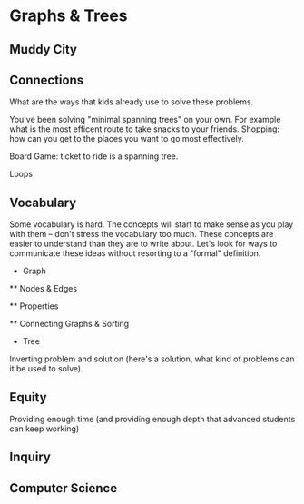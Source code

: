 # Graphs & Trees

## Muddy City

## Connections

What are the ways that kids already use to solve these problems.

You've been solving "minimal spanning trees" on your own. For example what is the
most efficent route to take snacks to your friends. Shopping: how can you get to
the places you want to go most effectively.

Board Game: ticket to ride is a spanning tree.

Loops

## Vocabulary

Some vocabulary is hard. The concepts will start to make sense as you play with
them – don't stress the vocabulary too much. These concepts are easier to
understand than they are to write about. Let's look for ways to communicate these
ideas without resorting to a "formal" definition.

* Graph

** Nodes & Edges

** Properties

** Connecting Graphs & Sorting

* Tree

Inverting problem and solution (here's a solution, what kind of problems can
it be used to solve).

## Equity

Providing enough time (and providing enough depth that advanced students can
keep working)

## Inquiry

## Computer Science
